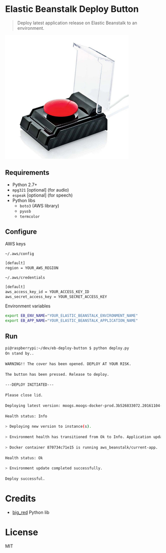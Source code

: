 # Elastic Beanstalk Deploy Button

> Deploy latest application release on Elastic Beanstalk to an environment.

<img src="./assets/big_red_button.jpg" width="400">

## Requirements

- Python 2.7+
- `mpg321` [optional] (for audio)
- `espeak` [optional] (for speech)
- Python libs
	- `boto3` (AWS library)
	- `pyusb`
	- `termcolor`

## Configure

AWS keys

`~/.aws/config`

```text
[default]
region = YOUR_AWS_REGION
```

`~/.aws/credentials`

```text
[default]
aws_access_key_id = YOUR_ACCESS_KEY_ID
aws_secret_access_key = YOUR_SECRET_ACCESS_KEY
```

Environment variables

```bash
export EB_ENV_NAME="YOUR_ELASTIC_BEANSTALK_ENVIRONMENT_NAME"
export EB_APP_NAME="YOUR_ELASTIC_BEANSTALK_APPLICATION_NAME"
```

## Run

```bash
pi@raspberrypi:~/dev/eb-deploy-button $ python deploy.py
On stand by..

WARNING!! The cover has been opened. DEPLOY AT YOUR RISK.

The button has been pressed. Release to deploy.

---DEPLOY INITIATED---

Please close lid.

Deploying latest version: moogs.moogs-docker-prod.3b526833072.20161104-001943

Health status: Info

> Deploying new version to instance(s).

> Environment health has transitioned from Ok to Info. Application update in progress on 1 instance. 0 out of 1 instance completed (running for 11 seconds).

> Docker container 870734c71e15 is running aws_beanstalk/current-app.

Health status: Ok

> Environment update completed successfully.

Deploy successful.
```

# Credits

- [big_red](https://github.com/patricksmith/big_red) Python lib

# License

MIT
